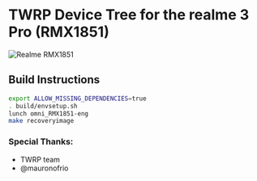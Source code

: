 # TWRP Device Tree for the realme 3 Pro (RMX1851)

![Realme RMX1851](https://static.realme.net/page/realme-3-pro/images/pc/8-Speedway-Design-id-1-9a68411c86.png)

## Build Instructions
```sh
export ALLOW_MISSING_DEPENDENCIES=true
. build/envsetup.sh
lunch omni_RMX1851-eng
make recoveryimage
```
### Special Thanks:
- TWRP team
- @mauronofrio
